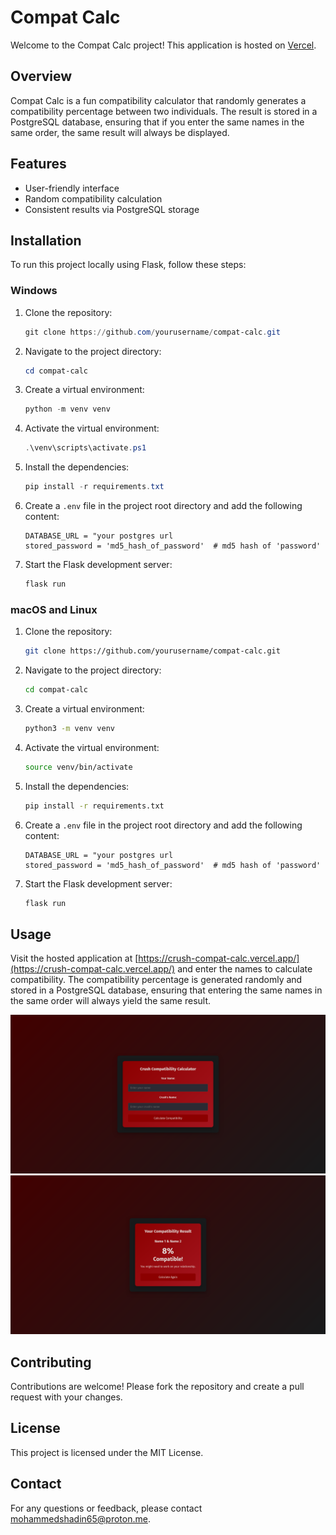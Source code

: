 # Compat Calc

Welcome to the Compat Calc project! This application is hosted on [Vercel](https://crush-compat-calc.vercel.app/).

## Overview

Compat Calc is a fun compatibility calculator that randomly generates a compatibility percentage between two individuals. The result is stored in a PostgreSQL database, ensuring that if you enter the same names in the same order, the same result will always be displayed.

## Features

- User-friendly interface
- Random compatibility calculation
- Consistent results via PostgreSQL storage

## Installation

To run this project locally using Flask, follow these steps:
### Windows

1. Clone the repository:
    ```powershell
    git clone https://github.com/yourusername/compat-calc.git
    ```
2. Navigate to the project directory:
    ```powershell
    cd compat-calc
    ```
3. Create a virtual environment:
    ```powershell
    python -m venv venv
    ```
4. Activate the virtual environment:
    ```powershell
    .\venv\scripts\activate.ps1
    ```
5. Install the dependencies:
    ```powershell
    pip install -r requirements.txt
    ```
6. Create a `.env` file in the project root directory and add the following content:
    ```properties
    DATABASE_URL = "your postgres url
    stored_password = 'md5_hash_of_password'  # md5 hash of 'password'
    ```

7. Start the Flask development server:
    ```powershell
    flask run
    ```

### macOS and Linux

1. Clone the repository:
    ```bash
    git clone https://github.com/yourusername/compat-calc.git
    ```
2. Navigate to the project directory:
    ```bash
    cd compat-calc
    ```
3. Create a virtual environment:
    ```bash
    python3 -m venv venv
    ```
4. Activate the virtual environment:
    ```bash
    source venv/bin/activate
    ```
5. Install the dependencies:
    ```bash
    pip install -r requirements.txt
    ```
6. Create a `.env` file in the project root directory and add the following content:
    ```properties
    DATABASE_URL = "your postgres url
    stored_password = 'md5_hash_of_password'  # md5 hash of 'password'
    ```

7. Start the Flask development server:
    ```bash
    flask run
    ```

## Usage

Visit the hosted application at [https://crush-compat-calc.vercel.app/](https://crush-compat-calc.vercel.app/) and enter the names to calculate compatibility. The compatibility percentage is generated randomly and stored in a PostgreSQL database, ensuring that entering the same names in the same order will always yield the same result.

![Compat Calc Screenshot](./main.png)
![Compat Calc Result](./result.png)

## Contributing

Contributions are welcome! Please fork the repository and create a pull request with your changes.

## License

This project is licensed under the MIT License.

## Contact

For any questions or feedback, please contact [mohammedshadin65@proton.me](mailto:mohammedshadin65@proton.me).